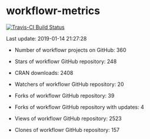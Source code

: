 
<!-- README.md is generated from README.Rmd. Please edit that file -->
workflowr-metrics
=================

[![Travis-CI Build Status](https://travis-ci.org/workflowr/workflowr-metrics.svg?branch=master)](https://travis-ci.org/workflowr/workflowr-metrics)

Last update: 2019-01-14 21:27:28

-   Number of workflowr projects on GitHub: 360

-   Stars of workflowr GitHub repository: 248

-   CRAN downloads: 2408

-   Watchers of workflowr GitHub repository: 20

-   Forks of workflowr GitHub repository: 39

-   Forks of workflowr GitHub repository with updates: 4

-   Views of workflowr GitHub repository: 2523

-   Clones of workflowr GitHub repository: 157
